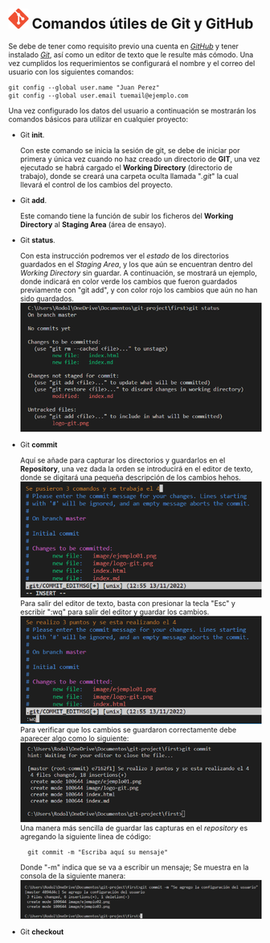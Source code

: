 # <img src="image/logo-git.png" alt="Logo Git" width="40px"> Comandos útiles de Git y GitHub

Se debe de tener como requisito previo una cuenta en *[GitHub](https://github.com/)* y tener instalado *[Git](https://git-scm.com/download/win)*, así como un editor de texto que le resulte más cómodo. Una vez cumplidos los requerimientos se configurará el nombre y el correo del usuario con los siguientes comandos:

    git config --global user.name "Juan Perez"
    git config --global user.email tuemail@ejemplo.com

Una vez configurado los datos del usuario a continuación se mostrarán los comandos básicos para utilizar en cualquier proyecto: 

* Git **init**.

    Con este comando se inicia la sesión de git, se debe de iniciar por primera y única vez cuando no haz creado un directorio de **GIT**, una vez ejecutado se habrá cargado el **Working Directory** (directorio de trabajo), donde se creará una carpeta oculta llamada "*.git*" la cual llevará el control de los cambios del proyecto.

* Git **add**.

    Este comando tiene la función de subir los ficheros del **Working Directory** al **Staging Area** (área de ensayo).

* Git **status**.
    
    Con esta instrucción podremos ver el *estado* de los directorios guardados en el *Staging Area*, y los que aún se encuentran dentro del *Working Directory* sin guardar. A continuación, se mostrará un ejemplo, donde indicará en color verde los cambios que fueron guardados previamente con "git add", y con color rojo los cambios que aún no han sido guardados. 
    ![Ejemplo 1](image/ejemplo01.png)

* Git **commit**

    Aquí se añade para capturar los directorios y guardarlos en el **Repository**, una vez dada la orden se introducirá en el editor de texto, donde se digitará una pequeña descripción de los cambios hehos.
    ![Ejemplo 2](image/ejemplo02.png)
    Para salir del editor de texto, basta con presionar la tecla "Esc" y escribir ":wq" para salir del editor y guardar los cambios.
    ![Ejemplo 3](image/ejemplo03.png)
    Para verificar que los cambios se guardaron correctamente debe aparecer algo como lo siguiente:
    ![Ejemplo 4](image/ejemplo04.png)
    Una manera más sencilla de guardar las capturas en el *repository* es agregando la siguiente linea de código:

        git commit -m "Escriba aquí su mensaje"
    
    Donde "-m" indica que se va a escribir un mensaje; Se muestra en la consola de la siguiente manera:
    ![Ejemplo05](image/ejemplo05.png)

* Git **checkout**